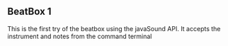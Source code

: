 ## BeatBox 1

This is the first try of the beatbox using the javaSound API.
It accepts the instrument and notes from the command terminal

